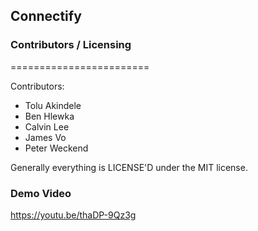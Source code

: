 ## Connectify

### Contributors / Licensing
========================

Contributors:

* Tolu Akindele
* Ben Hlewka
* Calvin Lee
* James Vo
* Peter Weckend

Generally everything is LICENSE'D under the MIT license.

### Demo Video
https://youtu.be/thaDP-9Qz3g
